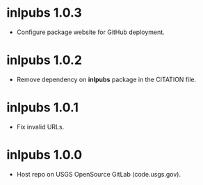 # inlpubs 1.0.3

- Configure package website for GitHub deployment.

# inlpubs 1.0.2

- Remove dependency on **inlpubs** package in the CITATION file.

# inlpubs 1.0.1

- Fix invalid URLs.

# inlpubs 1.0.0

- Host repo on USGS OpenSource GitLab (code.usgs.gov).
